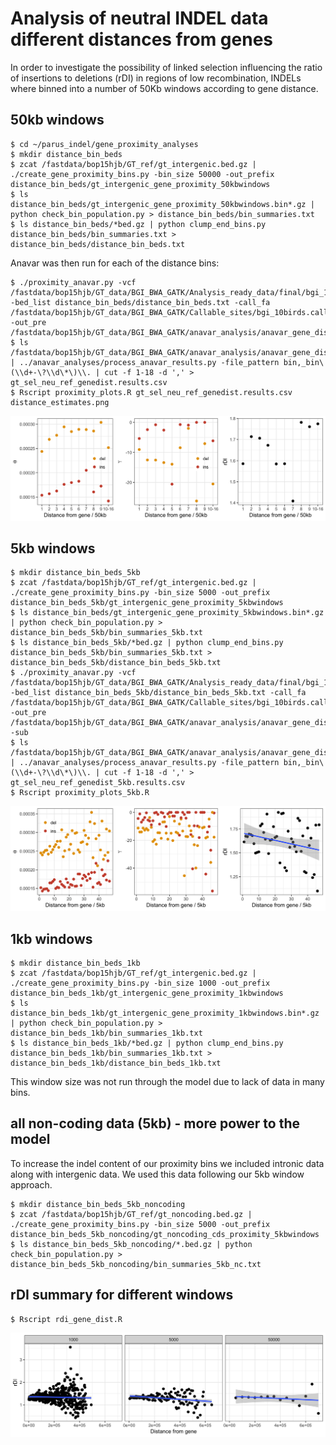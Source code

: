 # Analysis of neutral INDEL data different distances from genes 

In order to investigate the possibility of linked selection influencing the ratio of insertions to deletions (rDI) in
regions of low recombination, INDELs where binned into a number of 50Kb windows according to gene distance.

## 50kb windows

```
$ cd ~/parus_indel/gene_proximity_analyses
$ mkdir distance_bin_beds
$ zcat /fastdata/bop15hjb/GT_ref/gt_intergenic.bed.gz | ./create_gene_proximity_bins.py -bin_size 50000 -out_prefix distance_bin_beds/gt_intergenic_gene_proximity_50kbwindows
$ ls distance_bin_beds/gt_intergenic_gene_proximity_50kbwindows.bin*.gz | python check_bin_population.py > distance_bin_beds/bin_summaries.txt
$ ls distance_bin_beds/*bed.gz | python clump_end_bins.py distance_bin_beds/bin_summaries.txt > distance_bin_beds/distance_bin_beds.txt
```

Anavar was then run for each of the distance bins:

```
$ ./proximity_anavar.py -vcf /fastdata/bop15hjb/GT_data/BGI_BWA_GATK/Analysis_ready_data/final/bgi_10birds.filtered_indels.pol.anno.recomb.line.vcf.gz -bed_list distance_bin_beds/distance_bin_beds.txt -call_fa /fastdata/bop15hjb/GT_data/BGI_BWA_GATK/Callable_sites/bgi_10birds.callable.fa -out_pre /fastdata/bop15hjb/GT_data/BGI_BWA_GATK/anavar_analysis/anavar_gene_distance/gt_sel_neu_ref_genedist
$ ls /fastdata/bop15hjb/GT_data/BGI_BWA_GATK/anavar_analysis/anavar_gene_distance/*results* | ../anavar_analyses/process_anavar_results.py -file_pattern bin,_bin\(\\d+-\?\\d\*\)\\. | cut -f 1-18 -d ',' > gt_sel_neu_ref_genedist.results.csv
$ Rscript proximity_plots.R gt_sel_neu_ref_genedist.results.csv distance_estimates.png 
```

![dist_plot_1](distance_estimates.png)

## 5kb windows

```
$ mkdir distance_bin_beds_5kb
$ zcat /fastdata/bop15hjb/GT_ref/gt_intergenic.bed.gz | ./create_gene_proximity_bins.py -bin_size 5000 -out_prefix distance_bin_beds_5kb/gt_intergenic_gene_proximity_5kbwindows
$ ls distance_bin_beds/gt_intergenic_gene_proximity_5kbwindows.bin*.gz | python check_bin_population.py > distance_bin_beds_5kb/bin_summaries_5kb.txt
$ ls distance_bin_beds_5kb/*bed.gz | python clump_end_bins.py distance_bin_beds_5kb/bin_summaries_5kb.txt > distance_bin_beds_5kb/distance_bin_beds_5kb.txt
$ ./proximity_anavar.py -vcf /fastdata/bop15hjb/GT_data/BGI_BWA_GATK/Analysis_ready_data/final/bgi_10birds.filtered_indels.pol.anno.recomb.line.vcf.gz -bed_list distance_bin_beds_5kb/distance_bin_beds_5kb.txt -call_fa /fastdata/bop15hjb/GT_data/BGI_BWA_GATK/Callable_sites/bgi_10birds.callable.fa -out_pre /fastdata/bop15hjb/GT_data/BGI_BWA_GATK/anavar_analysis/anavar_gene_distance_5kb/gt_sel_neu_ref_genedist_5kb -sub
$ ls /fastdata/bop15hjb/GT_data/BGI_BWA_GATK/anavar_analysis/anavar_gene_distance_5kb/*results* | ../anavar_analyses/process_anavar_results.py -file_pattern bin,_bin\(\\d+-\?\\d\*\)\\. | cut -f 1-18 -d ',' > gt_sel_neu_ref_genedist_5kb.results.csv
$ Rscript proximity_plots_5kb.R 
```

![5kb_dist](distance_estimates_5kb.png)

## 1kb windows

```
$ mkdir distance_bin_beds_1kb
$ zcat /fastdata/bop15hjb/GT_ref/gt_intergenic.bed.gz | ./create_gene_proximity_bins.py -bin_size 1000 -out_prefix distance_bin_beds_1kb/gt_intergenic_gene_proximity_1kbwindows
$ ls distance_bin_beds_1kb/gt_intergenic_gene_proximity_1kbwindows.bin*.gz | python check_bin_population.py > distance_bin_beds_1kb/bin_summaries_1kb.txt
$ ls distance_bin_beds_1kb/*bed.gz | python clump_end_bins.py distance_bin_beds_1kb/bin_summaries_1kb.txt > distance_bin_beds_1kb/distance_bin_beds_1kb.txt
```

This window size was not run through the model due to lack of data in many bins.

## all non-coding data (5kb) - more power to the model

To increase the indel content of our proximity bins we included intronic data along with intergenic data. We used this
data following our 5kb window approach.

```
$ mkdir distance_bin_beds_5kb_noncoding
$ zcat /fastdata/bop15hjb/GT_ref/gt_noncoding.bed.gz | ./create_gene_proximity_bins.py -bin_size 5000 -out_prefix distance_bin_beds_5kb_noncoding/gt_noncoding_cds_proximity_5kbwindows
$ ls distance_bin_beds_5kb_noncoding/*.bed.gz | python check_bin_population.py > distance_bin_beds_5kb_noncoding/bin_summaries_5kb_nc.txt
```

## rDI summary for different windows

```
$ Rscript rdi_gene_dist.R
```

![rdi_all_wind](distance_rdi_counts.png)